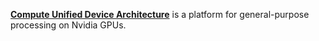[**Compute Unified Device Architecture**](https://developer.nvidia.com/about-cuda) is a platform for general-purpose processing on Nvidia GPUs.
